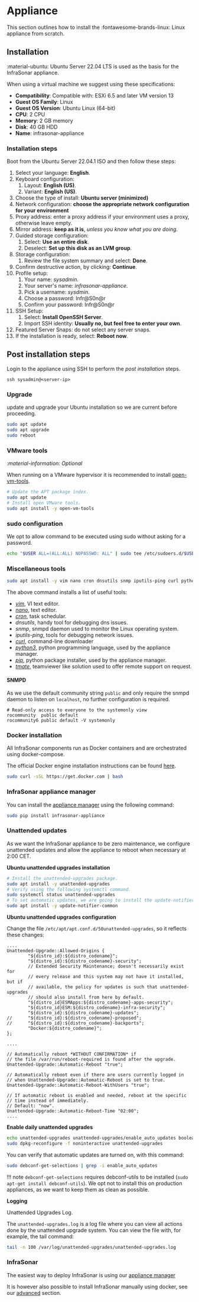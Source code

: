 # Appliance

This section outlines how to install the :fontawesome-brands-linux: Linux appliance from scratch.

## Installation

:material-ubuntu: Ubuntu Server 22.04 LTS is used as the basis for the InfraSonar appliance.

When using a virtual machine we suggest using these specifications:

* **Compatibility**: Compatible with: ESXi 6.5 and later VM version 13
* **Guest OS Family**: Linux
* **Guest OS Version**: Ubuntu Linux (64-bit) 
* **CPU**: 2 CPU
* **Memory**: 2 GB memory
* **Disk**: 40 GB HDD
* **Name**: infrasonar-appliance

### Installation steps

Boot from the Ubuntu Server 22.04.1 ISO and then follow these steps:

1. Select your language: **English**.
2. Keyboard configuration:
    1. Layout: **English (US)**.
    2. Variant: **English (US)**.
3. Choose the type of install: **Ubuntu server (minimized)**
4. Network configuration: **choose the appropriate network configuration for your environment**
5. Proxy address: enter a proxy address if your environment uses a proxy, otherwise leave empty.
6. Mirror address: **keep as it is**, *unless you know what you are doing*.
7. Guided storage configuration:
    1. Select: **Use an entire disk**.
    2. Deselect: **Set up this disk as an LVM group**.
8. Storage configuration:
   1. Review the file system summary and select: **Done**.
9. Confirm destructive action, by clicking: **Continue**.
10. Profile setup:
    1.  Your name: *sysadmin*.
    2.  Your server's name: *infrasonar-appliance*.
    3.  Pick a username: *sysdmin*.
    4.  Choose a password: Infr@S0n@r
    5.  Confirm your password: Infr@S0n@r
11. SSH Setup:
    1.  Select: **Install OpenSSH Server**.
    2.  Import SSH identity: **Usually no, but feel free to enter your own**.
12. Featured Server Snaps: do not select any server snaps.
13. If the installation is ready, select: **Reboot now**.

## Post installation steps

Login to the appliance using SSH to perform the *post installation* steps.

```
ssh sysadmin@<server-ip>
```

### Upgrade

update and upgrade your Ubuntu installation so we are current before proceeding.

```bash 
sudo apt update
sudo apt upgrade
sudo reboot
```

### VMware tools

*:material-information: Optional*

When running on a VMware hypervisor it is recommended to install [open-vm-tools](https://github.com/vmware/open-vm-tools).

```bash 
# Update the APT package index.
sudo apt update
# Install open VMware tools.
sudo apt install -y open-vm-tools
```

### sudo configuration

We opt to allow command to be executed using sudo without asking for a password.

```bash
echo "$USER ALL=(ALL:ALL) NOPASSWD: ALL" | sudo tee /etc/sudoers.d/$USER
```

### Miscellaneous tools

```bash
sudo apt install -y vim nano cron dnsutils snmp iputils-ping curl python3 pip snmpd tmate
```

The above command installs a list of useful tools:

* *[vim](https://www.vim.org/)*, VI text editor.
* *[nano](https://www.nano-editor.org/)*, text editor.
* *[cron](https://crontab.guru/)*, task schedular. 
* *dnsutils*, handy tool for debugging dns issues.
* *snmp*, snmpd daemon used to monitor the Linux operating system.
* *iputils-ping*, tools for debugging network issues.
* *[curl](https://curl.se/)*, command-line downloader
* *[python3](https://python.org/)*, python programming language, used by the appliance manager.
* *[pip](https://pypi.org/project/pip/)*, python package installer, used by the appliance manager.
* *[tmate](https://tmate.io/)*, teamviewer like solution used to offer remote support on request.

#### SNMPD

As we use the default community string `public` and only require the snmpd daemon to listen on `localhost`, no further configuration is required.

```
# Read-only access to everyone to the systemonly view
rocommunity  public default
rocommunity6 public default -V systemonly
```

### Docker installation

All InfraSonar components run as Docker containers and are orchestrated using docker-compose.

The official Docker engine installation instructions can be found [here](https://docs.docker.com/engine/install/ubuntu/).

```bash
sudo curl -sSL https://get.docker.com | bash
```

### InfraSonar appliance manager

You can install the [appliance manager](https://github.com/infrasonar/appliance-manager) using the following command:

```bash
sudo pip install infrasonar-appliance
```

### Unattended updates

As we want the InfraSonar appliance to be zero maintenance, we configure unattended updates and allow the appliance to reboot when necessary at 2:00 CET.

**Ubuntu unattended upgrades installation**

```bash
# Install the unattended-upgrades package.
sudo apt install -y unattended-upgrades
# Verify using the following systemctl command.
sudo systemctl status unattended-upgrades
# To set automatic updates, we are going to install the update-notifier-common package.
sudo apt install -y update-notifier-common
```

**Ubuntu unattended upgrades configuration**

Change the file `/etc/apt/apt.conf.d/50unattended-upgrades`, so it reflects these changes:

```hl_lines="11 20 24 29"
....
Unattended-Upgrade::Allowed-Origins {
        "${distro_id}:${distro_codename}";
        "${distro_id}:${distro_codename}-security";
        // Extended Security Maintenance; doesn't necessarily exist for
        // every release and this system may not have it installed, but if
        // available, the policy for updates is such that unattended-upgrades
        // should also install from here by default.
        "${distro_id}ESMApps:${distro_codename}-apps-security";
        "${distro_id}ESM:${distro_codename}-infra-security";
        "${distro_id}:${distro_codename}-updates";
//      "${distro_id}:${distro_codename}-proposed";
//      "${distro_id}:${distro_codename}-backports";
        "Docker:${distro_codename}";
};

....

// Automatically reboot *WITHOUT CONFIRMATION* if
// the file /var/run/reboot-required is found after the upgrade.
Unattended-Upgrade::Automatic-Reboot "true";

// Automatically reboot even if there are users currently logged in
// when Unattended-Upgrade::Automatic-Reboot is set to true.
Unattended-Upgrade::Automatic-Reboot-WithUsers "true";

// If automatic reboot is enabled and needed, reboot at the specific
// time instead of immediately.
// Default: "now".
Unattended-Upgrade::Automatic-Reboot-Time "02:00";
....
```

**Enable daily unattended upgrades**

```bash
echo unattended-upgrades unattended-upgrades/enable_auto_updates boolean true | sudo tee -a debconf-set-selections
sudo dpkg-reconfigure -f noninteractive unattended-upgrades
```

You can verify that automatic updates are turned on, with this command:

```bash
sudo debconf-get-selections | grep -i enable_auto_updates
```

!!! note
    `debconf-get-selections` requires debconf-utils to be installed (`sudo apt-get install debconf-utils`).
    We opt not to install this on production appliances, as we want to keep them as clean as possible.

**Logging**

Unattended Upgrades Log.

The `unattended-upgrades.log` is a log file where you can view all actions done by the unattended upgrade system. You can view the file with, for example, the tail command:

```bash
tail -n 100 /var/log/unattended-upgrades/unattended-upgrades.log
```


### InfraSonar

The easiest way to deploy InfraSonar is using our [appliance manager](./appliance_manager.md)

It is however also possible to install InfraSonar manually using docker, see our [advanced](.//advanced.md) section.